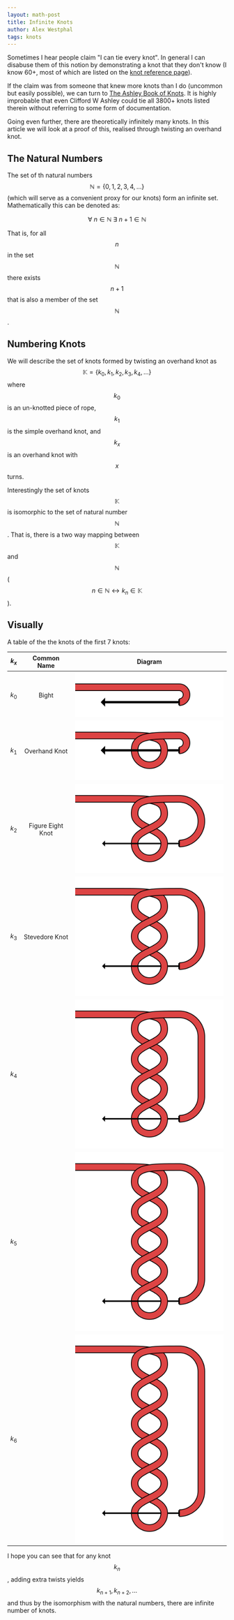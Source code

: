 ```yaml
---
layout: math-post
title: Infinite Knots
author: Alex Westphal
tags: knots
---
```


Sometimes I hear people claim "I can tie every knot". In general I can disabuse them of this notion by demonstrating a
knot that they don't know (I know 60+, most of which are listed on the [knot reference page](/knot-reference)).

If the claim was from someone that knew more knots than I do (uncommon but easily possible), we can turn to
[The Ashley Book of Knots](http://en.wikipedia.org/wiki/The_Ashley_Book_of_Knots). It is highly improbable that even
Clifford W Ashley could tie all 3800+ knots listed therein without referring to some form of documentation.

Going even further, there are theoretically infinitely many knots. In this article we will look at a proof of this,
realised through twisting an overhand knot.


## The Natural Numbers

The set of th natural numbers $$\mathbb{N} = \{0,1,2,3,4,\ldots\}$$ (which will serve as a convenient proxy for
our knots) form an infinite set. Mathematically this can be denoted as:

$$\forall \ n \in \mathbb{N} \ \exists \ n+1 \in \mathbb{N}$$

That is, for all $$n$$ in the set $$\mathbb{N}$$ there exists $$n+1$$ that is also a member of the set $$\mathbb{N}$$.

## Numbering Knots

We will describe the set of knots formed by twisting an overhand knot as $$\mathbb{K} = \{k_0,k_1,k_2,k_3,k_4,\ldots\}$$
where $$k_0$$ is an un-knotted piece of rope, $$k_1$$ is the simple overhand knot, and $$k_x$$ is an overhand knot with
$$x$$ turns.

Interestingly the set of knots $$\mathbb{K}$$ is isomorphic to the set of natural number $$\mathbb{N}$$. That is, there
is a two way mapping between $$\mathbb{K}$$ and $$\mathbb{N}$$ ($$ n \in \mathbb{N} \leftrightarrow k_n \in \mathbb{K}$$).

## Visually

A table of the the knots of the first 7 knots:

| $$k_x$$ | Common Name       | Diagram                            |
|:-------:|:-----------------:| ---------------------------------- |
| $$k_0$$ | Bight             | ![k0 Knot](/knots/infinite-k0.svg) |
| $$k_1$$ | Overhand Knot     | ![k1 Knot](/knots/infinite-k1.svg) |
| $$k_2$$ | Figure Eight Knot | ![k2 Knot](/knots/infinite-k2.svg) |
| $$k_3$$ | Stevedore Knot    | ![k3 Knot](/knots/infinite-k3.svg) |
| $$k_4$$ |                   | ![k4 Knot](/knots/infinite-k4.svg) |
| $$k_5$$ |                   | ![k5 Knot](/knots/infinite-k5.svg) |
| $$k_6$$ |                   | ![k6 Knot](/knots/infinite-k6.svg) |



I hope you can see that for any knot $$k_n$$, adding extra twists yields $$k_{n+1}, k_{n+2}, \ldots$$ and thus by the
isomorphism with the natural numbers, there are infinite number of knots.
